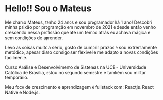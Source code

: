 # Hello!! Sou o Mateus
Me chamo Mateus, tenho 24 anos e sou programador há 1 ano! Descobri minha paixão por programção em novembro de 2021 e desde então venho crescendo nessa profissão que até um tempo atrás eu achava mágica e sem condições de aprender.

Levo as coisas muito a sério, gosto de cumprir prazos e sou extremamente metódico, apesar disso consigo ser flexivel e me adapto a novas condições facilmente.

Curso Análise e Desenvolvimento de Sistemas na UCB - Universidade Católica de Brasília, estou no segundo semestre e também sou militar temporário.

Meu foco de crescimento e aprendizagem é fullstack com: Reactjs, React Native e Node.js.
